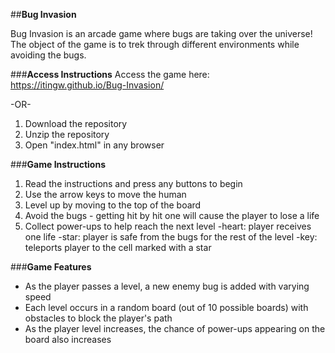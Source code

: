 
##**Bug Invasion**

Bug Invasion is an arcade game where bugs are taking over the universe! The object of the game is to trek through different environments while avoiding the bugs.

###**Access Instructions**
Access the game here: https://itingw.github.io/Bug-Invasion/

-OR- 

1. Download the repository
2. Unzip the repository
3. Open "index.html" in any browser

###**Game Instructions**
1. Read the instructions and press any buttons to begin
2. Use the arrow keys to move the human
3. Level up by moving to the top of the board
3. Avoid the bugs - getting hit by hit one will cause the player to lose a life
4. Collect power-ups to help reach the next level
    -heart: player receives one life
    -star: player is safe from the bugs for the rest of the level
    -key: teleports player to the cell marked with a star

###**Game Features**
* As the player passes a level, a new enemy bug is added with varying speed
* Each level occurs in a random board (out of 10 possible boards) with obstacles to block the player's path
* As the player level increases, the chance of power-ups appearing on the board also increases
